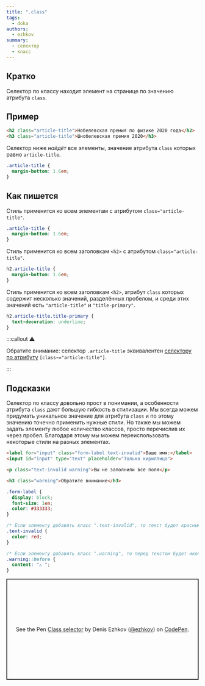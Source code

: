 ```yaml
---
title: ".class"
tags:
  - doka
authors:
  - ezhkov
summary:
  - селектор
  - класс
---
```


## Кратко

Селектор по классу находит элемент на странице по значению атрибута `class`.

## Пример

```html
<h2 class="article-title">Нобелевская премия по физике 2020 года</h2>
<h3 class="article-title">Шнобелевская премия 2020</h3>
```

Селектор ниже _найдёт_ все элементы, значение атрибута `class` которых равно `article-title`.

```css
.article-title {
  margin-bottom: 1.6em;
}
```

## Как пишется

Стиль применится ко всем элементам с атрибутом `class="article-title"`.

```css
.article-title {
  margin-bottom: 1.6em;
}
```

Стиль применится ко всем заголовкам `<h2>` с атрибутом `class="article-title"`.

```css
h2.article-title {
  margin-bottom: 1.6em;
}
```

Стиль применится ко всем заголовкам `<h2>`, атрибут `class` которых содержит несколько значений, разделённых пробелом, и среди этих значений есть `"article-title"` и `"title-primary"`.

```css
h2.article-title.title-primary {
  text-decoration: underline;
}
```

:::callout ⚠️

Обратите внимание: селектор `.article-title` эквивалентен [селектору по атрибуту](/css/attribute-selector/) `[class~="article-title"]`.

:::

## Подсказки

Селектор по классу довольно прост в понимании, а особенности атрибута `class` дают большую гибкость в стилизации. Мы всегда можем придумать уникальное значение для атрибута `class` и по этому значению точечно применить нужные стили. Но также мы можем задать элементу любое количество классов, просто перечислив их через пробел. Благодаря этому мы можем переиспользовать некоторые стили на разных элементах.

```html
<label for="input" class="form-label text-invalid">Ваше имя:</label>
<input id="input" type="text" placeholder="Только кириллица">

<p class="text-invalid warning">Вы не заполнили все поля</p>

<h3 class="warning">Обратите внимание</h3>
```

```css
.form-label {
  display: block;
  font-size: 1em;
  color: #333333;
}

/* Если элементу добавить класс ".text-invalid", то текст будет красным  */
.text-invalid {
  color: red;
}

/* Если элементу добавить класс ".warning", то перед текстом будет иконка с жёлтым треугольником */
.warning::before {
  content: "⚠️ ";
}
```

<p class="codepen" data-height="265" data-theme-id="dark" data-default-tab="html,result" data-user="ezhkov" data-slug-hash="rNMwwRw" style="height: 265px; box-sizing: border-box; display: flex; align-items: center; justify-content: center; border: 2px solid; margin: 1em 0; padding: 1em;" data-pen-title="Class selector">
  <span>See the Pen <a href="https://codepen.io/ezhkov/pen/rNMwwRw">
  Class selector</a> by Denis Ezhkov (<a href="https://codepen.io/ezhkov">@ezhkov</a>)
  on <a href="https://codepen.io">CodePen</a>.</span>
</p>
<script async src="https://cpwebassets.codepen.io/assets/embed/ei.js"></script>

